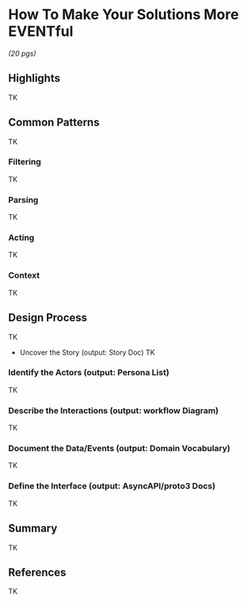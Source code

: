 # How To Make Your Solutions More EVENTful 

_(20 pgs)_

## Highlights
TK

## Common Patterns
TK

### Filtering
TK

### Parsing
TK

### Acting
TK

### Context
TK

## Design Process
TK

   * Uncover the Story (output: Story Doc)
TK

### Identify the Actors (output: Persona List)
TK

### Describe the Interactions (output: workflow Diagram)
TK

### Document the Data/Events (output: Domain Vocabulary)
TK

### Define the Interface (output: AsyncAPI/proto3 Docs)
TK

## Summary
TK

## References
TK


